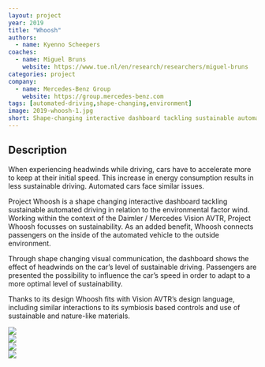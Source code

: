 ```yaml
---
layout: project
year: 2019
title: "Whoosh"
authors:
  - name: Kyenno Scheepers
coaches:
  - name: Miguel Bruns
    website: https://www.tue.nl/en/research/researchers/miguel-bruns
categories: project
company:
  - name: Mercedes-Benz Group
    website: https://group.mercedes-benz.com
tags: [automated-driving,shape-changing,environment]
image: 2019-whoosh-1.jpg
short: Shape-changing interactive dashboard tackling sustainable automated driving in relation to the environmental factor wind.
---
```


## Description
When experiencing headwinds while driving, cars have to accelerate more to keep at their initial speed. This increase in energy consumption results in less sustainable driving. Automated cars face similar issues.

Project Whoosh is a shape changing interactive dashboard tackling sustainable automated driving in relation to the environmental factor wind. Working within the context of the Daimler / Mercedes Vision AVTR, Project Whoosh focusses on sustainability. As an added benefit, Whoosh connects passengers on the inside of the automated vehicle to the outside environment.

Through shape changing visual communication, the dashboard shows the effect of headwinds on the car’s level of sustainable driving. Passengers are presented the possibility to influence the car’s speed in order to adapt to a more optimal level of sustainability.

Thanks to its design Whoosh fits with Vision AVTR’s design language, including similar interactions to its symbiosis based controls and use of sustainable and nature-like materials.

<div class="project-image">
  <img src="/assets/img/2019-whoosh-2.jpg">
</div>
<div class="project-image">
  <img src="/assets/img/2019-whoosh-3.jpg">
</div>
<div class="project-image">
  <img src="/assets/img/2019-whoosh-4.jpg">
</div>
<div class="project-image">
  <img src="/assets/img/2019-whoosh-5.jpg">
</div>
